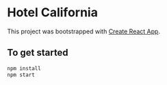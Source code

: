 # Hotel California

This project was bootstrapped with [Create React App](https://github.com/facebook/create-react-app).

## To get started

```bash
npm install
npm start
```
